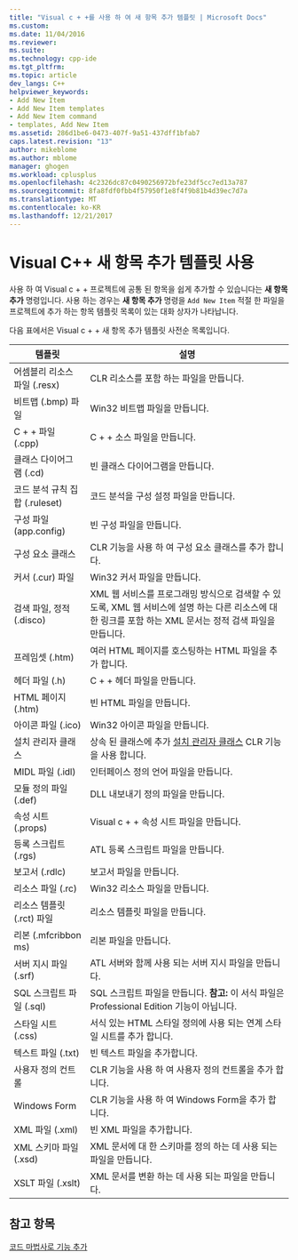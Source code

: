 ```yaml
---
title: "Visual c + +를 사용 하 여 새 항목 추가 템플릿 | Microsoft Docs"
ms.custom: 
ms.date: 11/04/2016
ms.reviewer: 
ms.suite: 
ms.technology: cpp-ide
ms.tgt_pltfrm: 
ms.topic: article
dev_langs: C++
helpviewer_keywords:
- Add New Item
- Add New Item templates
- Add New Item command
- templates, Add New Item
ms.assetid: 286d1be6-0473-407f-9a51-437dff1bfab7
caps.latest.revision: "13"
author: mikeblome
ms.author: mblome
manager: ghogen
ms.workload: cplusplus
ms.openlocfilehash: 4c2326dc87c0490256972bfe23df5cc7ed13a787
ms.sourcegitcommit: 8fa8fdf0fbb4f57950f1e8f4f9b81b4d39ec7d7a
ms.translationtype: MT
ms.contentlocale: ko-KR
ms.lasthandoff: 12/21/2017
---
```

# <a name="using-visual-c-add-new-item-templates"></a>Visual C++ 새 항목 추가 템플릿 사용
사용 하 여 Visual c + + 프로젝트에 공통 된 항목을 쉽게 추가할 수 있습니다는 **새 항목 추가** 명령입니다. 사용 하는 경우는 **새 항목 추가** 명령을 `Add New Item` 적절 한 파일을 프로젝트에 추가 하는 항목 템플릿 목록이 있는 대화 상자가 나타납니다.  
  
 다음 표에서은 Visual c + + 새 항목 추가 템플릿 사전순 목록입니다.  
  
|템플릿|설명|  
|--------------|-----------------|  
|어셈블리 리소스 파일 (.resx)|CLR 리소스를 포함 하는 파일을 만듭니다.|  
|비트맵 (.bmp) 파일|Win32 비트맵 파일을 만듭니다.|  
|C + + 파일 (.cpp)|C + + 소스 파일을 만듭니다.|  
|클래스 다이어그램 (.cd)|빈 클래스 다이어그램을 만듭니다.|  
|코드 분석 규칙 집합 (.ruleset)|코드 분석을 구성 설정 파일을 만듭니다.|  
|구성 파일 (app.config)|빈 구성 파일을 만듭니다.|  
|구성 요소 클래스|CLR 기능을 사용 하 여 구성 요소 클래스를 추가 합니다.|  
|커서 (.cur) 파일|Win32 커서 파일을 만듭니다.|  
|검색 파일, 정적 (.disco)|XML 웹 서비스를 프로그래밍 방식으로 검색할 수 있도록, XML 웹 서비스에 설명 하는 다른 리소스에 대 한 링크를 포함 하는 XML 문서는 정적 검색 파일을 만듭니다.|  
|프레임셋 (.htm)|여러 HTML 페이지를 호스팅하는 HTML 파일을 추가 합니다.|  
|헤더 파일 (.h)|C + + 헤더 파일을 만듭니다.|  
|HTML 페이지 (.htm)|빈 HTML 파일을 만듭니다.|  
|아이콘 파일 (.ico)|Win32 아이콘 파일을 만듭니다.|  
|설치 관리자 클래스|상속 된 클래스에 추가 [설치 관리자 클래스](https://msdn.microsoft.com/en-us/library/system.configuration.install.installer.aspx) CLR 기능을 사용 합니다.|  
|MIDL 파일 (.idl)|인터페이스 정의 언어 파일을 만듭니다.|  
|모듈 정의 파일 (.def)|DLL 내보내기 정의 파일을 만듭니다.|  
|속성 시트 (.props)|Visual c + + 속성 시트 파일을 만듭니다.|  
|등록 스크립트 (.rgs)|ATL 등록 스크립트 파일을 만듭니다.|  
|보고서 (.rdlc)|보고서 파일을 만듭니다.|  
|리소스 파일 (.rc)|Win32 리소스 파일을 만듭니다.|  
|리소스 템플릿 (.rct) 파일|리소스 템플릿 파일을 만듭니다.|  
|리본 (.mfcribbon ms)|리본 파일을 만듭니다.|  
|서버 지시 파일 (.srf)|ATL 서버와 함께 사용 되는 서버 지시 파일을 만듭니다.|  
|SQL 스크립트 파일 (.sql)|SQL 스크립트 파일을 만듭니다. **참고:** 이 서식 파일은 Professional Edition 기능이 아닙니다.|  
|스타일 시트 (.css)|서식 있는 HTML 스타일 정의에 사용 되는 연계 스타일 시트를 추가 합니다.|  
|텍스트 파일 (.txt)|빈 텍스트 파일을 추가합니다.|  
|사용자 정의 컨트롤|CLR 기능을 사용 하 여 사용자 정의 컨트롤을 추가 합니다.|  
|Windows Form|CLR 기능을 사용 하 여 Windows Form을 추가 합니다.|  
|XML 파일 (.xml)|빈 XML 파일을 추가합니다.|  
|XML 스키마 파일 (.xsd)|XML 문서에 대 한 스키마를 정의 하는 데 사용 되는 파일을 만듭니다.|  
|XSLT 파일 (.xslt)|XML 문서를 변환 하는 데 사용 되는 파일을 만듭니다.|  
  
## <a name="see-also"></a>참고 항목  
 [코드 마법사로 기능 추가](../ide/adding-functionality-with-code-wizards-cpp.md)